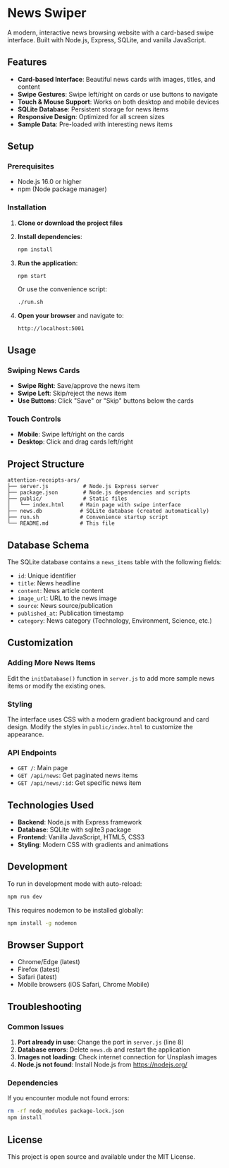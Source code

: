 # News Swiper

A modern, interactive news browsing website with a card-based swipe interface. Built with Node.js, Express, SQLite, and vanilla JavaScript.

## Features

- **Card-based Interface**: Beautiful news cards with images, titles, and content
- **Swipe Gestures**: Swipe left/right on cards or use buttons to navigate
- **Touch & Mouse Support**: Works on both desktop and mobile devices
- **SQLite Database**: Persistent storage for news items
- **Responsive Design**: Optimized for all screen sizes
- **Sample Data**: Pre-loaded with interesting news items

## Setup

### Prerequisites

- Node.js 16.0 or higher
- npm (Node package manager)

### Installation

1. **Clone or download the project files**

2. **Install dependencies**:
   ```bash
   npm install
   ```

3. **Run the application**:
   ```bash
   npm start
   ```
   
   Or use the convenience script:
   ```bash
   ./run.sh
   ```

4. **Open your browser** and navigate to:
   ```
   http://localhost:5001
   ```

## Usage

### Swiping News Cards

- **Swipe Right**: Save/approve the news item
- **Swipe Left**: Skip/reject the news item
- **Use Buttons**: Click "Save" or "Skip" buttons below the cards

### Touch Controls

- **Mobile**: Swipe left/right on the cards
- **Desktop**: Click and drag cards left/right

## Project Structure

```
attention-receipts-ars/
├── server.js           # Node.js Express server
├── package.json        # Node.js dependencies and scripts
├── public/             # Static files
│   └── index.html     # Main page with swipe interface
├── news.db            # SQLite database (created automatically)
├── run.sh             # Convenience startup script
└── README.md          # This file
```

## Database Schema

The SQLite database contains a `news_items` table with the following fields:

- `id`: Unique identifier
- `title`: News headline
- `content`: News article content
- `image_url`: URL to the news image
- `source`: News source/publication
- `published_at`: Publication timestamp
- `category`: News category (Technology, Environment, Science, etc.)

## Customization

### Adding More News Items

Edit the `initDatabase()` function in `server.js` to add more sample news items or modify the existing ones.

### Styling

The interface uses CSS with a modern gradient background and card design. Modify the styles in `public/index.html` to customize the appearance.

### API Endpoints

- `GET /`: Main page
- `GET /api/news`: Get paginated news items
- `GET /api/news/:id`: Get specific news item

## Technologies Used

- **Backend**: Node.js with Express framework
- **Database**: SQLite with sqlite3 package
- **Frontend**: Vanilla JavaScript, HTML5, CSS3
- **Styling**: Modern CSS with gradients and animations

## Development

To run in development mode with auto-reload:
```bash
npm run dev
```

This requires nodemon to be installed globally:
```bash
npm install -g nodemon
```

## Browser Support

- Chrome/Edge (latest)
- Firefox (latest)
- Safari (latest)
- Mobile browsers (iOS Safari, Chrome Mobile)

## Troubleshooting

### Common Issues

1. **Port already in use**: Change the port in `server.js` (line 8)
2. **Database errors**: Delete `news.db` and restart the application
3. **Images not loading**: Check internet connection for Unsplash images
4. **Node.js not found**: Install Node.js from https://nodejs.org/

### Dependencies

If you encounter module not found errors:
```bash
rm -rf node_modules package-lock.json
npm install
```

## License

This project is open source and available under the MIT License.
